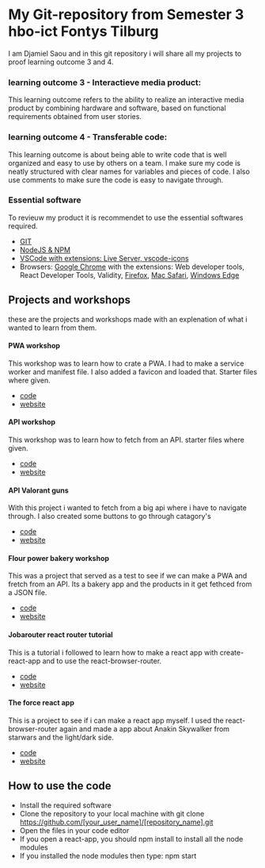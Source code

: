 # My Git-repository from Semester 3 hbo-ict Fontys Tilburg

I am Djamiel Saou and in this git repository i will share all my projects to proof learning outcome 3 and 4.

### learning outcome 3 - Interactieve media product:

This learning outcome refers to the ability to realize an interactive media product by combining hardware and software, based on functional requirements obtained from user stories.

### learning outcome 4 - Transferable code:

This learning outcome is about being able to write code that is well organized and easy to use by others on a team. I make sure my code is neatly structured with clear names for variables and pieces of code. I also use comments to make sure the code is easy to navigate through.

### Essential software 

To revieuw my product it is recommendet to use the essential softwares required.

- [GIT](https://git-scm.com/)
- [NodeJS & NPM](https://nodejs.org/en)
- [VSCode with extensions: Live Server, vscode-icons](https://code.visualstudio.com/download)
- Browsers: [Google Chrome](https://www.google.com/chrome/) with the extensions: Web developer tools, React Developer Tools, Validity, [Firefox](https://www.mozilla.org/en-US/firefox/new/), [Mac Safari](https://www.apple.com/safari/), [Windows Edge](https://www.microsoft.com/en-us/edge?exp=e00&form=MA13FJ)

## Projects and workshops

these are the projects and workshops made with an explenation of what i wanted to learn from them.

#### PWA workshop

This workshop was to learn how to crate a PWA. I had to make a service worker and manifest file. I also added a favicon and loaded that. Starter files where given.
- [code](https://github.com/djamiel/semester-3/tree/main/PWA%20Workshop)
- [website](https://i482813.hera.fhict.nl/development%20semester%203%20-%20Copy/GitHub/semester-3/PWA%20Workshop/index.html)

#### API workshop

This workshop was to learn how to fetch from an API. starter files where given. 
- [code](https://github.com/djamiel/semester-3/tree/main/API%20Workshop)
- [website](https://i482813.hera.fhict.nl/development%20semester%203%20-%20Copy/GitHub/semester-3/API%20Workshop/API%20-%20Starter%20files/index.html)

#### API Valorant guns

With this project i wanted to fetch from a big api where i have to navigate through. I also created some buttons to go through catagory's
- [code](https://github.com/djamiel/semester-3/tree/main/valorant%20gun%20api)
- [website](https://i482813.hera.fhict.nl/development%20semester%203%20-%20Copy/GitHub/semester-3/valorant%20gun%20api/index.html)

#### Flour power bakery workshop

This was a project that served as a test to see if we can make a PWA and fretch from an API. Its a bakery app and the products in it get fethced from a JSON file.
- [code](https://github.com/djamiel/semester-3/tree/main/5.%20Challenge%20%231/Flour%20Power%20Bakery%20-%20Starter%20files)
- [website](https://i482813.hera.fhict.nl/development%20semester%203%20-%20Copy/GitHub/semester-3/5.%20Challenge%20%231/Flour%20Power%20Bakery%20-%20Starter%20files/index.html)

#### Jobarouter react router tutorial

This is a tutorial i followed to learn how to make a react app with create-react-app and to use the react-browser-router.
- [code](https://github.com/djamiel/jobarouter)
- [website](https://i482813.hera.fhict.nl/jobarouter)

#### The force react app

This is a project to see if i can make a react app myself. I used the react-browser-router again and made a app about Anakin Skywalker from starwars and the light/dark side.
- [code](https://github.com/djamiel/my-app)
- [website](https://i482813.hera.fhict.nl/my-app/)

## How to use the code

- Install the required software
- Clone the repository to your local machine with git clone https://github.com/[your_user_name]/[repository_name].git
- Open the files in your code editor
- If you open a react-app, you should npm install to install all the node modules
- If you installed the node modules then type: npm start
